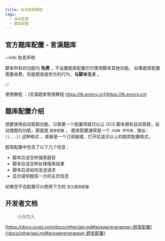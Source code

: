 ```yaml
---
title: 自动答题教程
tags:
  - 自动答题
  - 题库配置
---
```


## 官方题库配置 - 言溪题库

:::info 免责声明

脚本所有的功能均 **免费** ，不设置题库配置仍可使用脚本其他功能。
如果题库配置需要收费，则是题库提供方的行为，**与脚本无关** 。

:::

使用教程 ：[言溪题库使用教程 https://tk.enncy.cn](https://tk.enncy.cn)

## 题库配置介绍

想要使用自动答题功能，只需要一个配置项就可以让 OCS 脚本拥有自动答题，自动搜题的功能，那就是 `题库配置` ， 题库配置通常是一个 `JSON 字符串` , 类似 : `[{...}]` 这种格式 ，或者是一个订阅链接，打开后显示以上的题库配置格式。

题库配置中包含了以下几个信息：

- 脚本应该怎样搜索题目
- 脚本应该怎样处理搜索结果
- 脚本应该如何发送请求
- 显示提供题库一方的主页信息

如果您不会配置可以使用下方的 `官方题库配置`

## 开发者文档

> 小白勿入

[https://docs.ocsjs.com/docs/other/api.md#answererwrapper-题库配置](/docs/other/api.md#answererwrapper-题库配置)
